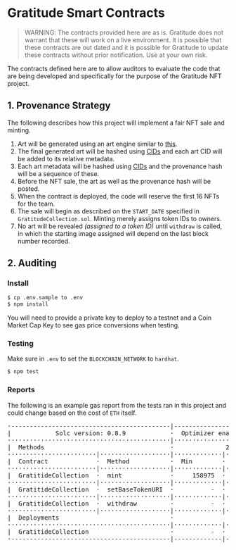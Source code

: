 # Gratitude Smart Contracts

> WARNING: The contracts provided here are as is. Gratitude does not 
warrant that these will work on a live environment. It is possible 
that these contracts are out dated and it is possible for Gratitude to 
update these contracts without prior notification. Use at your own risk.

The contracts defined here are to allow auditors to evaluate the code 
that are being developed and specifically for the purpose of the 
Gratitude NFT project. 

## 1. Provenance Strategy

The following describes how this project will implement a fair NFT
sale and minting.

 1. Art will be generated using an art engine similar to [this](https://github.com/HashLips/hashlips_art_engine).
 2. The final generated art will be hashed using [CIDs](https://docs.ipfs.io/concepts/content-addressing/) 
    and each art CID will be added to its relative metadata.
 3. Each art metadata will be hashed using [CIDs](https://docs.ipfs.io/concepts/content-addressing/) 
    and the provenance hash will be a sequence of these.
 4. Before the NFT sale, the art as well as the provenance hash will be 
    posted.
 5. When the contract is deployed, the code will reserve the first 16 NFTs for the team. 
 6. The sale will begin as described on the `START_DATE` specified in 
    `GratitudeCollection.sol`. Minting merely assigns token IDs to owners.
 7. No art will be revealed *(assigned to a token ID)* until `withdraw` 
    is called, in which the starting image assigned will depend 
    on the last block number recorded.

## 2. Auditing

### Install

```bash
$ cp .env.sample to .env
$ npm install
```

You will need to provide a private key to deploy to a testnet and a 
Coin Market Cap Key to see gas price conversions when testing.

### Testing

Make sure in `.env` to set the `BLOCKCHAIN_NETWORK` to `hardhat`.

```bash
$ npm test
```

### Reports

The following is an example gas report from the tests ran in this 
project and could change based on the cost of `ETH` itself.

<pre>
·-------------------------------------------|---------------------------|-------------|-----------------------------·
|            Solc version: 0.8.9            ·  Optimizer enabled: true  ·  Runs: 200  ·  Block limit: 12450000 gas  │
············································|···························|·············|······························
|  Methods                                  ·              200 gwei/gas               ·       3254.11 usd/eth       │
························|···················|·············|·············|·············|···············|··············
|  Contract             ·  Method           ·  Min        ·  Max        ·  Avg        ·  # calls      ·  usd (avg)  │
························|···················|·············|·············|·············|···············|··············
|  GratitideCollection  ·  mint             ·     158975  ·     277560  ·     199437  ·            3  ·     129.80  │
························|···················|·············|·············|·············|···············|··············
|  GratitideCollection  ·  setBaseTokenURI  ·          -  ·          -  ·      47333  ·            1  ·      30.81  │
························|···················|·············|·············|·············|···············|··············
|  GratitideCollection  ·  withdraw         ·          -  ·          -  ·      52891  ·            1  ·      34.42  │
························|···················|·············|·············|·············|···············|··············
|  Deployments                              ·                                         ·  % of limit   ·             │
············································|·············|·············|·············|···············|··············
|  GratitideCollection                      ·          -  ·          -  ·    5130143  ·       41.2 %  ·    3338.81  │
·-------------------------------------------|-------------|-------------|-------------|---------------|-------------·
</pre>